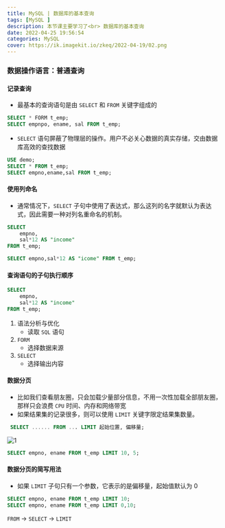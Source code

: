 ```yaml
---
title: MySQL | 数据库的基本查询
tags: [MySQL ]
description: 本节课主要学习了<br> 数据库的基本查询
date: 2022-04-25 19:56:54
categories: MySQL 
cover: https://ik.imagekit.io/zkeq/2022-04-19/02.png
---
```


### 数据操作语言：普通查询

#### 记录查询

- 最基本的查询语句是由 `SELECT` 和 `FROM` 关键字组成的

```SQL
SELECT * FORM t_emp;
SELECT empnpo, ename, sal FROM t_emp;
```

- `SELECT` 语句屏蔽了物理层的操作。用户不必关心数据的真实存储，交由数据库高效的查找数据

```sql
USE demo;
SELECT * FROM t_emp;
SELECT empno,ename,sal FROM t_emp;
```

#### 使用列命名

- 通常情况下，`SELECT` 子句中使用了表达式，那么这列的名字就默认为表达式，因此需要一种对列名重命名的机制。

```SQL
SELECT
	empno,
	sal*12 AS "income"
FROM t_emp;
```

```sql
SELECT empno,sal*12 AS "icome" FROM t_emp;
```

#### 查询语句的子句执行顺序

```sql
SELECT
	empno,
	sal*12 AS "income"
FROM t_emp;
```

1. 语法分析与优化
   - 读取 `SQL` 语句
2. `FORM`
   - 选择数据来源
3. `SELECT`
   - 选择输出内容

#### 数据分页

- 比如我们查看朋友圈，只会加载少量部分信息，不用一次性加载全部朋友圈，那样只会浪费 `CPU` 时间、内存和网络带宽
- 如果结果集的记录很多，则可以使用 `LIMIT` 关键字限定结果集数量。

```SQL
 SELECT ...... FROM ... LIMIT 起始位置, 偏移量;
```

![1](https://ik.imagekit.io/zkeq/2022-04-25/01.png)

```sql
SELECT empno, ename FROM t_emp LIMIT 10, 5;
```

#### 数据分页的简写用法

- 如果 `LIMIT` 子句只有一个参数，它表示的是偏移量，起始值默认为 0

```sql
SELECT empno, ename FROM t_emp LIMIT 10;
SELECT empno, ename FROM t_emp LIMIT 0,10;
```

`FROM` -> `SELECT` -> `LIMIT`
